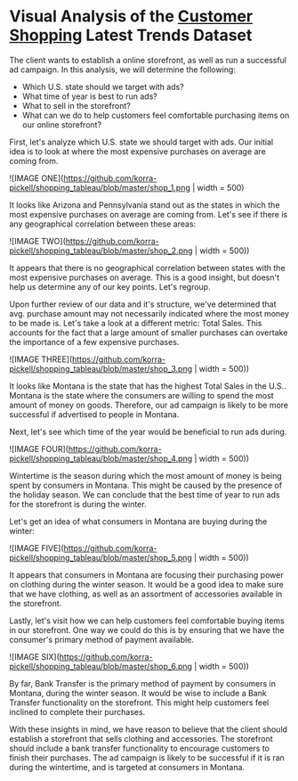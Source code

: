 # Visual Analysis of the [Customer Shopping](https://www.kaggle.com/datasets/bhadramohit/customer-shopping-latest-trends-dataset/data) Latest Trends Dataset


The client wants to establish a online storefront, as well as run a successful ad campaign. In this analysis, we will determine the following:

- Which U.S. state should we target with ads?
- What time of year is best to run ads?
- What to sell in the storefront?
- What can we do to help customers feel comfortable purchasing items on our online storefront?


First, let's analyze which U.S. state we should target with ads. Our initial idea is to look at where the most expensive purchases on average are coming from.

![IMAGE ONE](https://github.com/korra-pickell/shopping_tableau/blob/master/shop_1.png | width = 500)

It looks like Arizona and Pennsylvania stand out as the states in which the most expensive purchases on average are coming from. Let's see if there is any geographical correlation between these areas:

![IMAGE TWO](https://github.com/korra-pickell/shopping_tableau/blob/master/shop_2.png | width = 500))

It appears that there is no geographical correlation between states with the most expensive purchases on average. This is a good insight, but doesn't help us determine any of our key points. Let's regroup.

Upon further review of our data and it's structure, we've determined that avg. purchase amount may not necessarily indicated where the most money to be made is. Let's take a look at a different metric: Total Sales. This accounts for the fact that a large amount of smaller purchases can overtake the importance of a few expensive purchases.

![IMAGE THREE](https://github.com/korra-pickell/shopping_tableau/blob/master/shop_3.png | width = 500))

It looks like Montana is the state that has the highest Total Sales in the U.S.. Montana is the state where the consumers are willing to spend the most amount of money on goods. Therefore, our ad campaign is likely to be more successful if advertised to people in Montana.

Next, let's see which time of the year would be beneficial to run ads during.

![IMAGE FOUR](https://github.com/korra-pickell/shopping_tableau/blob/master/shop_4.png | width = 500))

Wintertime is the season during which the most amount of money is being spent by consumers in Montana. This might be caused by the presence of the holiday season. We can conclude that the best time of year to run ads for the storefront is during the winter.

Let's get an idea of what consumers in Montana are buying during the winter:

![IMAGE FIVE](https://github.com/korra-pickell/shopping_tableau/blob/master/shop_5.png | width = 500))

It appears that consumers in Montana are focusing their purchasing power on clothing during the winter season. It would be a good idea to make sure that we have clothing, as well as an assortment of accessories available in the storefront.

Lastly, let's visit how we can help customers feel comfortable buying items in our storefront. One way we could do this is by ensuring that we have the consumer's primary method of payment available.

![IMAGE SIX](https://github.com/korra-pickell/shopping_tableau/blob/master/shop_6.png | width = 500))

By far, Bank Transfer is the primary method of payment by consumers in Montana, during the winter season. It would be wise to include a Bank Transfer functionality on the storefront. This might help customers feel inclined to complete their purchases.

With these insights in mind, we have reason to believe that the client should establish a storefront that sells clothing and accessories. The storefront should include a bank transfer functionality to encourage customers to finish their purchases. The ad campaign is likely to be successful if it is ran during the wintertime, and is targeted at consumers in Montana.
